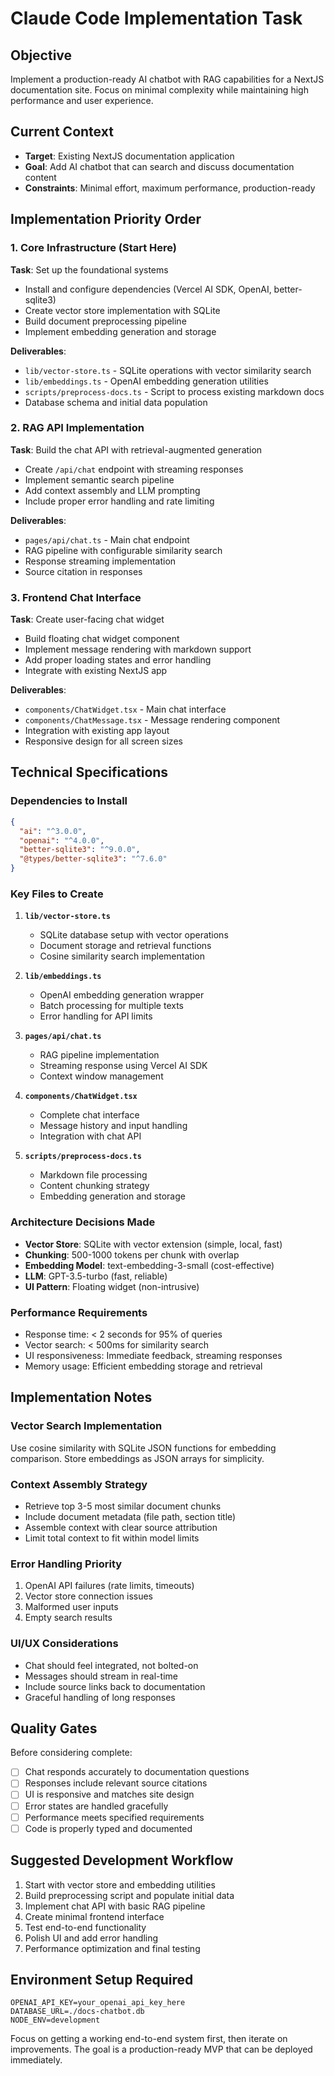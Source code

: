 # Claude Code Implementation Task

## Objective
Implement a production-ready AI chatbot with RAG capabilities for a NextJS documentation site. Focus on minimal complexity while maintaining high performance and user experience.

## Current Context
- **Target**: Existing NextJS documentation application
- **Goal**: Add AI chatbot that can search and discuss documentation content
- **Constraints**: Minimal effort, maximum performance, production-ready

## Implementation Priority Order

### 1. Core Infrastructure (Start Here)
**Task**: Set up the foundational systems
- Install and configure dependencies (Vercel AI SDK, OpenAI, better-sqlite3)
- Create vector store implementation with SQLite
- Build document preprocessing pipeline
- Implement embedding generation and storage

**Deliverables**:
- `lib/vector-store.ts` - SQLite operations with vector similarity search
- `lib/embeddings.ts` - OpenAI embedding generation utilities
- `scripts/preprocess-docs.ts` - Script to process existing markdown docs
- Database schema and initial data population

### 2. RAG API Implementation
**Task**: Build the chat API with retrieval-augmented generation
- Create `/api/chat` endpoint with streaming responses
- Implement semantic search pipeline
- Add context assembly and LLM prompting
- Include proper error handling and rate limiting

**Deliverables**:
- `pages/api/chat.ts` - Main chat endpoint
- RAG pipeline with configurable similarity search
- Response streaming implementation
- Source citation in responses

### 3. Frontend Chat Interface
**Task**: Create user-facing chat widget
- Build floating chat widget component
- Implement message rendering with markdown support
- Add proper loading states and error handling
- Integrate with existing NextJS app

**Deliverables**:
- `components/ChatWidget.tsx` - Main chat interface
- `components/ChatMessage.tsx` - Message rendering component
- Integration with existing app layout
- Responsive design for all screen sizes

## Technical Specifications

### Dependencies to Install
```json
{
  "ai": "^3.0.0",
  "openai": "^4.0.0",
  "better-sqlite3": "^9.0.0",
  "@types/better-sqlite3": "^7.6.0"
}
```

### Key Files to Create

1. **`lib/vector-store.ts`**
   - SQLite database setup with vector operations
   - Document storage and retrieval functions
   - Cosine similarity search implementation

2. **`lib/embeddings.ts`**
   - OpenAI embedding generation wrapper
   - Batch processing for multiple texts
   - Error handling for API limits

3. **`pages/api/chat.ts`**
   - RAG pipeline implementation
   - Streaming response using Vercel AI SDK
   - Context window management

4. **`components/ChatWidget.tsx`**
   - Complete chat interface
   - Message history and input handling
   - Integration with chat API

5. **`scripts/preprocess-docs.ts`**
   - Markdown file processing
   - Content chunking strategy
   - Embedding generation and storage

### Architecture Decisions Made
- **Vector Store**: SQLite with vector extension (simple, local, fast)
- **Chunking**: 500-1000 tokens per chunk with overlap
- **Embedding Model**: text-embedding-3-small (cost-effective)
- **LLM**: GPT-3.5-turbo (fast, reliable)
- **UI Pattern**: Floating widget (non-intrusive)

### Performance Requirements
- Response time: < 2 seconds for 95% of queries
- Vector search: < 500ms for similarity search
- UI responsiveness: Immediate feedback, streaming responses
- Memory usage: Efficient embedding storage and retrieval

## Implementation Notes

### Vector Search Implementation
Use cosine similarity with SQLite JSON functions for embedding comparison. Store embeddings as JSON arrays for simplicity.

### Context Assembly Strategy
- Retrieve top 3-5 most similar document chunks
- Include document metadata (file path, section title)
- Assemble context with clear source attribution
- Limit total context to fit within model limits

### Error Handling Priority
1. OpenAI API failures (rate limits, timeouts)
2. Vector store connection issues
3. Malformed user inputs
4. Empty search results

### UI/UX Considerations
- Chat should feel integrated, not bolted-on
- Messages should stream in real-time
- Include source links back to documentation
- Graceful handling of long responses

## Quality Gates
Before considering complete:
- [ ] Chat responds accurately to documentation questions
- [ ] Responses include relevant source citations
- [ ] UI is responsive and matches site design
- [ ] Error states are handled gracefully
- [ ] Performance meets specified requirements
- [ ] Code is properly typed and documented

## Suggested Development Workflow
1. Start with vector store and embedding utilities
2. Build preprocessing script and populate initial data
3. Implement chat API with basic RAG pipeline
4. Create minimal frontend interface
5. Test end-to-end functionality
6. Polish UI and add error handling
7. Performance optimization and final testing

## Environment Setup Required
```env
OPENAI_API_KEY=your_openai_api_key_here
DATABASE_URL=./docs-chatbot.db
NODE_ENV=development
```

Focus on getting a working end-to-end system first, then iterate on improvements. The goal is a production-ready MVP that can be deployed immediately.
